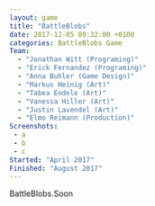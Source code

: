 ```yaml
---
layout: game
title: "BattleBlobs"
date: 2017-12-05 09:32:00 +0100
categories: BattleBlobs Game
Team: 
  - "Jonathan Witt (Programing)"
  - "Erick Fernandez (Programing)"
  - "Anna Buhler (Game Design)"
  - "Markus Heinig (Art)"
  - "Tabea Endele (Art)"
  - "Vanessa Hiller (Art)"
  - "Justin Lavendel (Art)"
  - "Elmo Reimann (Production)"
Screenshots:
 - a
 - b
 - c
Started: "April 2017"
Finished: "August 2017"
---
```


BattleBlobs.Soon
